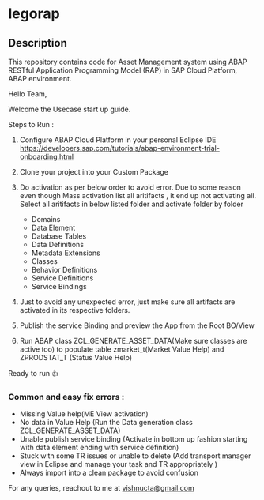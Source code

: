 # legorap

## Description

This repository contains code for Asset Management system using  ABAP RESTful Application Programming Model (RAP) in SAP Cloud Platform, ABAP environment.

Hello Team,

Welcome the Usecase start up guide.

Steps to Run :

1) Configure ABAP Cloud Platform in your personal Eclipse IDE 
    https://developers.sap.com/tutorials/abap-environment-trial-onboarding.html
    
2) Clone your project into your Custom Package

3) Do activation as per below order to avoid error. Due to some reason even though Mass activation list all aritifacts , it end up not activating all.
Select all aritifacts in below listed folder and activate folder by folder

    - Domains
    - Data Element
    - Database Tables
    - Data Definitions
    - Metadata Extensions
    - Classes
    - Behavior Definitions
    - Service Definitions
    - Service Bindings


5) Just to avoid any unexpected error, just make sure all artifacts are activated in its respective folders.

6) Publish the service Binding and preview the App from the Root BO/View

7) Run ABAP class ZCL_GENERATE_ASSET_DATA(Make sure classes are active too) to populate table zmarket_t(Market Value Help) and ZPRODSTAT_T (Status Value Help)



Ready to run :+1:


### Common and easy fix errors : 
- Missing Value help(ME View activation)
- No data in Value Help (Run the Data generation class ZCL_GENERATE_ASSET_DATA)
- Unable publish service binding (Activate in bottom up fashion starting with data element ending with service definition)
- Stuck with some TR issues or unable to delete (Add transport manager view in Eclipse and manage your task and TR appropriately )
- Always import into a clean package to avoid confusion


For any queries, reachout to me at vishnucta@gmail.com

